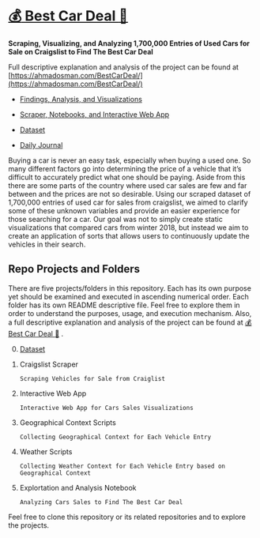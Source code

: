 # [:moneybag: Best Car Deal :car:](https://ahmadosman.com/BestCarDeal/)

**Scraping, Visualizing, and Analyzing 1,700,000 Entries of Used Cars for Sale on Craigslist to Find The Best Car Deal**

Full descriptive explanation and analysis of the project can be found at [https://ahmadosman.com/BestCarDeal/](https://ahmadosman.com/BestCarDeal/)

* [Findings, Analysis, and Visualizations](https://ahmadosman.com/BestCarDeal/)
 
* [Scraper, Notebooks, and Interactive Web App](https://github.com/Ahmad-Magdy-Osman/BestCarDeal/)

* [Dataset](http://knuth.luther.edu/~osmaah02/cars.csv)

* [Daily Journal](https://ahmadosman.com/BestCarDealJournal/)

Buying a car is never an easy task, especially when buying a used one. So many different factors go into determining the price of a vehicle that it’s difficult to accurately predict what one should be paying. Aside from this there are some parts of the country where used car sales are few and far between and the prices are not so desirable. Using our scraped dataset of 1,700,000 entries of used car for sales from craigslist, we aimed to clarify some of these unknown variables and provide an easier experience for those searching for a car. Our goal was not to simply create static visualizations that compared cars from winter 2018, but instead we aim to create an application of sorts that allows users to continuously update the vehicles in their search.

## Repo Projects and Folders

There are five projects/folders in this repository. Each has its own purpose yet should be examined and executed in ascending numerical order. Each folder has its own README descriptive file. Feel free to explore them in order to understand the purposes, usage, and execution mechanism. Also, a full descriptive explanation and analysis of the project can be found at [:moneybag: Best Car Deal :car:](https://ahmadosman.com/BestCarDeal/)
.

0. [Dataset](http://knuth.luther.edu/~osmaah02/cars.csv)

1. Craigslist Scraper
   
   ```Scraping Vehicles for Sale from Craiglist```

2. Interactive Web App

    ```Interactive Web App for Cars Sales Visualizations```

3. Geographical Context Scripts

    ```Collecting Geographical Context for Each Vehicle Entry```

4. Weather Scripts

    ```Collecting Weather Context for Each Vehicle Entry based on Geographical Context```

5. Explortation and Analysis Notebook
    
    ```Analyzing Cars Sales to Find The Best Car Deal```

Feel free to clone this repository or its related repositories and to explore the projects.
